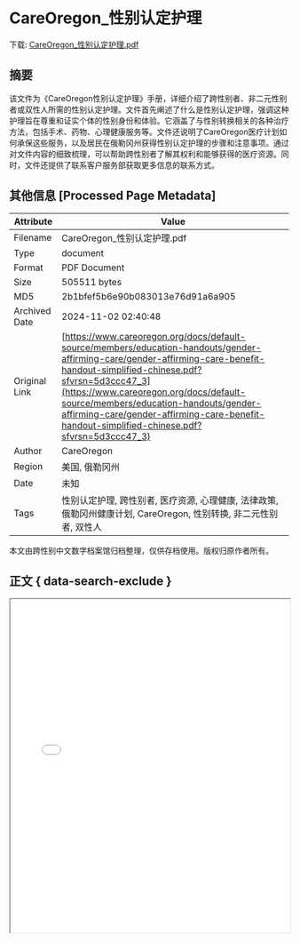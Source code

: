 # CareOregon_性别认定护理

<!-- tcd_download_link -->
下载: <a href="CareOregon_性别认定护理.pdf" download>CareOregon_性别认定护理.pdf</a>
<!-- tcd_download_link_end -->

## 摘要

<!-- tcd_abstract -->
该文件为《CareOregon性别认定护理》手册，详细介绍了跨性别者、非二元性别者或双性人所需的性别认定护理。文件首先阐述了什么是性别认定护理，强调这种护理旨在尊重和证实个体的性别身份和体验。它涵盖了与性别转换相关的各种治疗方法，包括手术、药物、心理健康服务等。文件还说明了CareOregon医疗计划如何承保这些服务，以及居民在俄勒冈州获得性别认定护理的步骤和注意事项。通过对文件内容的细致梳理，可以帮助跨性别者了解其权利和能够获得的医疗资源。同时，文件还提供了联系客户服务部获取更多信息的联系方式。

<!-- tcd_abstract_end -->

## 其他信息 [Processed Page Metadata]

| Attribute       | Value                                  |
|-----------------|----------------------------------------|
| Filename        | CareOregon_性别认定护理.pdf                             |
| Type            | document                                 |
| Format          | PDF Document                               |
| Size            | 505511 bytes                           |
| MD5             | 2b1bfef5b6e90b083013e76d91a6a905                                  |
| Archived Date   | 2024-11-02 02:40:48                             |
| Original Link   | [https://www.careoregon.org/docs/default-source/members/education-handouts/gender-affirming-care/gender-affirming-care-benefit-handout-simplified-chinese.pdf?sfvrsn=5d3ccc47_3](https://www.careoregon.org/docs/default-source/members/education-handouts/gender-affirming-care/gender-affirming-care-benefit-handout-simplified-chinese.pdf?sfvrsn=5d3ccc47_3)                         |
| Author          | CareOregon                               |
| Region          | 美国, 俄勒冈州                               |
| Date            | 未知                                 |
| Tags            | 性别认定护理, 跨性别者, 医疗资源, 心理健康, 法律政策, 俄勒冈州健康计划, CareOregon, 性别转换, 非二元性别者, 双性人                                 |

本文由跨性别中文数字档案馆归档整理，仅供存档使用。版权归原作者所有。


## 正文 { data-search-exclude }

<!-- tcd_main_text -->
<iframe src="../CareOregon_性别认定护理.pdf" width="100%" height="600px">
    <p>无法显示PDF，请下载查看。</p>
</iframe>
<!-- tcd_main_text_end -->

